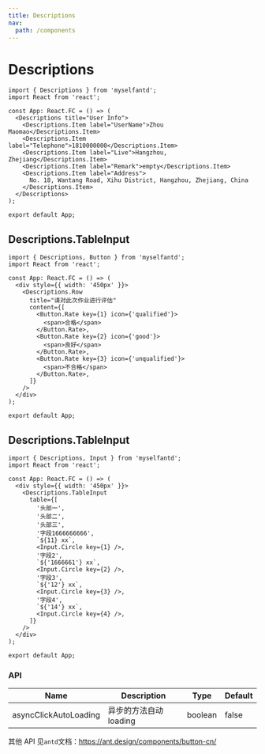 ```yaml
---
title: Descriptions
nav:
  path: /components
---
```


# Descriptions

```tsx
import { Descriptions } from 'myselfantd';
import React from 'react';

const App: React.FC = () => (
  <Descriptions title="User Info">
    <Descriptions.Item label="UserName">Zhou Maomao</Descriptions.Item>
    <Descriptions.Item label="Telephone">1810000000</Descriptions.Item>
    <Descriptions.Item label="Live">Hangzhou, Zhejiang</Descriptions.Item>
    <Descriptions.Item label="Remark">empty</Descriptions.Item>
    <Descriptions.Item label="Address">
      No. 18, Wantang Road, Xihu District, Hangzhou, Zhejiang, China
    </Descriptions.Item>
  </Descriptions>
);

export default App;
```

## Descriptions.TableInput

```tsx
import { Descriptions, Button } from 'myselfantd';
import React from 'react';

const App: React.FC = () => (
  <div style={{ width: '450px' }}>
    <Descriptions.Row
      title="请对此次作业进行评估"
      content={[
        <Button.Rate key={1} icon={'qualified'}>
          <span>合格</span>
        </Button.Rate>,
        <Button.Rate key={2} icon={'good'}>
          <span>良好</span>
        </Button.Rate>,
        <Button.Rate key={3} icon={'unqualified'}>
          <span>不合格</span>
        </Button.Rate>,
      ]}
    />
  </div>
);

export default App;
```

## Descriptions.TableInput

```tsx
import { Descriptions, Input } from 'myselfantd';
import React from 'react';

const App: React.FC = () => (
  <div style={{ width: '450px' }}>
    <Descriptions.TableInput
      table={[
        '头部一',
        '头部二',
        '头部三',
        '字段1666666666',
        `${11} xx`,
        <Input.Circle key={1} />,
        '字段2',
        `${'1666661'} xx`,
        <Input.Circle key={2} />,
        '字段3',
        `${'12'} xx`,
        <Input.Circle key={3} />,
        '字段4',
        `${'14'} xx`,
        <Input.Circle key={4} />,
      ]}
    />
  </div>
);

export default App;
```

### API

| Name                  | Description            | Type    | Default |
| --------------------- | ---------------------- | ------- | ------- |
| asyncClickAutoLoading | 异步的方法自动 loading | boolean | false   |

其他 API 见`antd`文档：https://ant.design/components/button-cn/
